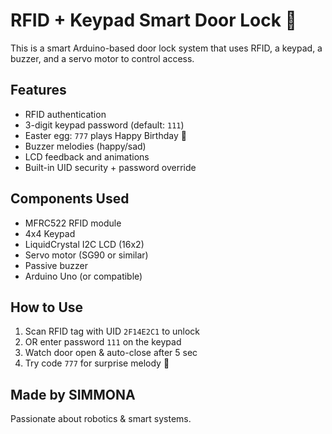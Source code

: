 # RFID + Keypad Smart Door Lock 🔐

This is a smart Arduino-based door lock system that uses RFID, a keypad, a buzzer, and a servo motor to control access.

## Features
- RFID authentication
- 3-digit keypad password (default: `111`)
- Easter egg: `777` plays Happy Birthday 🎂
- Buzzer melodies (happy/sad)
- LCD feedback and animations
- Built-in UID security + password override

##  Components Used
- MFRC522 RFID module
- 4x4 Keypad
- LiquidCrystal I2C LCD (16x2)
- Servo motor (SG90 or similar)
- Passive buzzer
- Arduino Uno (or compatible)

## How to Use
1. Scan RFID tag with UID `2F14E2C1` to unlock
2. OR enter password `111` on the keypad
3. Watch door open & auto-close after 5 sec
4. Try code `777` for surprise melody 🥳

##  Made by SIMMONA
Passionate about robotics & smart systems.
